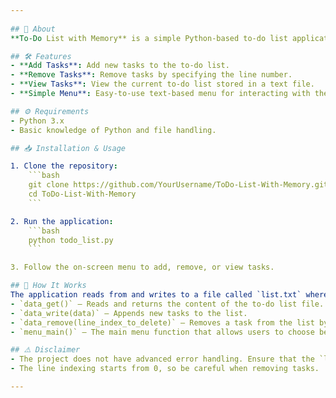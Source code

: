 ```yaml
---
 
## 🚀 About
**To-Do List with Memory** is a simple Python-based to-do list application that allows users to add, remove, and view tasks. The app stores tasks in a text file and provides a simple menu-driven interface for interacting with the list. This project is a good exercise for learning file handling and basic Python programming.

## 🛠️ Features
- **Add Tasks**: Add new tasks to the to-do list.
- **Remove Tasks**: Remove tasks by specifying the line number.
- **View Tasks**: View the current to-do list stored in a text file.
- **Simple Menu**: Easy-to-use text-based menu for interacting with the list.

## ⚙️ Requirements
- Python 3.x
- Basic knowledge of Python and file handling.

## 📥 Installation & Usage

1. Clone the repository:
    ```bash
    git clone https://github.com/YourUsername/ToDo-List-With-Memory.git
    cd ToDo-List-With-Memory
    ```

2. Run the application:
    ```bash
    python todo_list.py
    ```

3. Follow the on-screen menu to add, remove, or view tasks.

## 🔧 How It Works
The application reads from and writes to a file called `list.txt` where the to-do list items are stored. The main functions of the program are:
- `data_get()` – Reads and returns the content of the to-do list file.
- `data_write(data)` – Appends new tasks to the list.
- `data_remove(line_index_to_delete)` – Removes a task from the list by its line index.
- `menu_main()` – The main menu function that allows users to choose between adding, removing, or viewing tasks.

## ⚠️ Disclaimer
- The project does not have advanced error handling. Ensure that the `list.txt` file exists and is not corrupted for smooth functionality.
- The line indexing starts from 0, so be careful when removing tasks.

---
```


